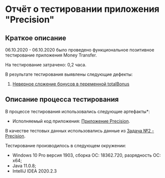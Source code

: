 # Отчёт о тестировании **приложения "Precision"**

## Краткое описание

06.10.2020 - 06.10.2020 было проведено функциональное позитивное тестирование приложения Money Transfer.

На тестирование затрачено: 0,2 часа.

В результате тестирования выявлены следующие дефекты:
1. [Неверное сложение бонусов в переменной totalBonus](https://github.com/AlexAlekseyenok/Lesson2.2/issues/1)

## Описание процесса тестирования

В процессе тестирования использовались следующие артефакты*:
* Исполняемый код приложения: [Приложение Precision](https://github.com/AlexAlekseyenok/Lesson2.2/blob/master/main.java).

В качестве тестовых данных использовались данные из [Задача №2 - Precision](https://github.com/netology-code/javaqa-homeworks/tree/master/programming#%D0%B7%D0%B0%D0%B4%D0%B0%D1%87%D0%B0-2---precision).

Тестирование производилось в следующем окружении:
* Windows 10 Pro версия 1903, сборка ОС: 18362.720, разрядность ОС: x64;
* Java 11.0.8;
* IntelliJ IDEA 2020.2.3
